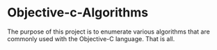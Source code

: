 # Objective-c-Algorithms

The purpose of this project is to enumerate various algorithms that are commonly used with the Objective-C language.  That is all.

